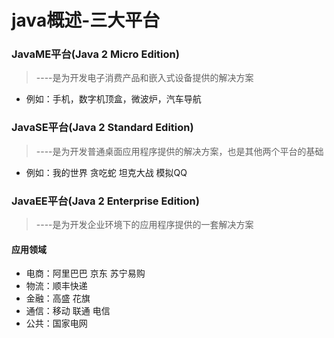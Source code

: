 # java概述-三大平台

### JavaME平台(Java 2 Micro Edition)

> ----是为开发电子消费产品和嵌入式设备提供的解决方案
* 例如：手机，数字机顶盒，微波炉，汽车导航

### JavaSE平台(Java 2 Standard Edition)

> ----是为开发普通桌面应用程序提供的解决方案，也是其他两个平台的基础
* 例如：我的世界  贪吃蛇  坦克大战  模拟QQ

### JavaEE平台(Java 2 Enterprise Edition)
> ----是为开发企业环境下的应用程序提供的一套解决方案
#### 应用领域
* 电商：阿里巴巴  京东  苏宁易购
* 物流：顺丰快递
* 金融：高盛  花旗
* 通信：移动 联通 电信
* 公共：国家电网
